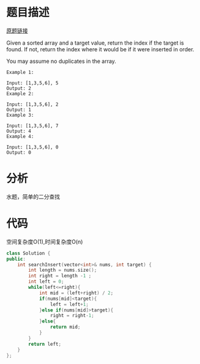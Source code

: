 # 题目描述

[原题链接](https://leetcode.com/problems/search-insert-position/)

Given a sorted array and a target value, return the index if the target is found. If not, return the index where it would be if it were inserted in order.

You may assume no duplicates in the array.

```
Example 1:

Input: [1,3,5,6], 5
Output: 2
Example 2:

Input: [1,3,5,6], 2
Output: 1
Example 3:

Input: [1,3,5,6], 7
Output: 4
Example 4:

Input: [1,3,5,6], 0
Output: 0
```

<!--more-->

# 分析
水题，简单的二分查找

# 代码
空间复杂度O(1),时间复杂度O(n)
```C++
class Solution {
public:
    int searchInsert(vector<int>& nums, int target) {
        int length = nums.size();
        int right = length -1 ;
        int left = 0;
        while(left<=right){
            int mid = (left+right) / 2;
            if(nums[mid]<target){
                left = left+1;
            }else if(nums[mid]>target){
                right = right-1;
            }else{
                return mid;
            }
        }
        return left;
    }
};
```

